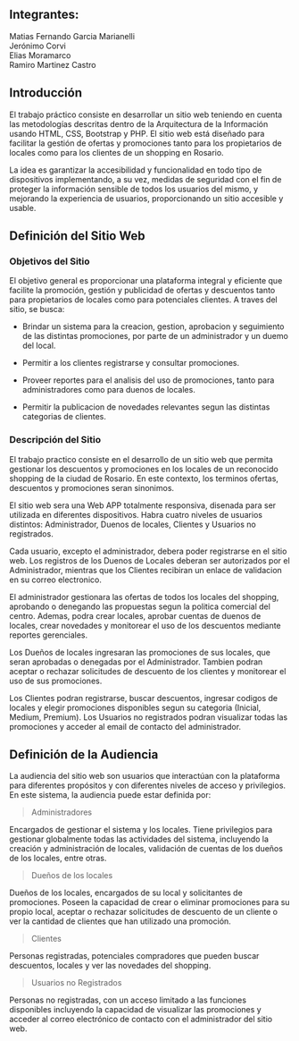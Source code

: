 ## Integrantes:

Matias Fernando Garcia Marianelli <br>
Jerónimo Corvi <br>
Elias Moramarco <br>
Ramiro Martinez Castro <br>

## Introducción

El trabajo práctico consiste en desarrollar un sitio web teniendo en cuenta las metodologías descritas dentro de la Arquitectura de la Información usando HTML, CSS, Bootstrap y PHP. El sitio web está diseñado para facilitar la gestión de ofertas y promociones tanto para los propietarios de locales como para los clientes de un shopping en Rosario.

La idea es garantizar la accesibilidad y funcionalidad en todo tipo de dispositivos implementando, a su vez, medidas de seguridad con el fin de proteger la información sensible de todos los usuarios del mismo, y mejorando la experiencia de usuarios, proporcionando un sitio accesible y usable.

## Definición del Sitio Web
### Objetivos del Sitio 
El objetivo general es proporcionar una plataforma integral y eficiente que facilite la promoción, gestión y publicidad de ofertas y descuentos tanto para propietarios de locales como para potenciales clientes.
A traves del sitio, se busca:

- Brindar un sistema para la creacion, gestion, aprobacion y seguimiento de las distintas promociones, por parte de un administrador y un duemo del local.

-  Permitir a los clientes registrarse y consultar promociones.

- Proveer reportes para el analisis del uso de promociones, tanto para administradores como para duenos de locales.

- Permitir la publicacion de novedades relevantes segun las distintas categorias de clientes.


### Descripción del Sitio
El trabajo practico consiste en el desarrollo de un sitio web que permita gestionar los descuentos y promociones en los locales de un reconocido shopping de la ciudad de Rosario. En este contexto, los terminos ofertas, descuentos y promociones seran sinonimos.

El sitio web sera una Web APP totalmente responsiva, disenada para ser utilizada en diferentes dispositivos. Habra cuatro niveles de usuarios distintos: Administrador, Duenos de locales, Clientes y Usuarios no registrados.

Cada usuario, excepto el administrador, debera poder registrarse en el sitio web. Los registros de los Duenos de Locales deberan ser autorizados por el Administrador, mientras que los Clientes recibiran un enlace de validacion en su correo electronico.

El administrador gestionara las ofertas de todos los locales del shopping, aprobando o denegando las propuestas segun la politica comercial del centro. Ademas, podra crear locales, aprobar cuentas de duenos de locales, crear novedades y monitorear el uso de los descuentos mediante reportes gerenciales.

Los Dueños de locales ingresaran las promociones de sus locales, que seran aprobadas o denegadas por el Administrador. Tambien podran aceptar o rechazar solicitudes de descuento de los clientes y monitorear el uso de sus promociones.

Los Clientes podran registrarse, buscar descuentos, ingresar codigos de locales y elegir promociones disponibles segun su categoria (Inicial, Medium, Premium). Los Usuarios no registrados podran visualizar todas las promociones y acceder al email de contacto del administrador.

## Definición de la Audiencia

La audiencia del sitio web son usuarios que interactúan con la plataforma para diferentes propósitos y con diferentes niveles de acceso y privilegios. En este sistema, la audiencia puede estar definida por:



> Administradores

Encargados de gestionar el sistema y los locales. Tiene privilegios para gestionar globalmente todas las actividades del sistema, incluyendo la creación y administración de locales, validación de cuentas de los dueños de los locales, entre otras.



> Dueños de los locales

Dueños de los locales, encargados de su local y solicitantes de promociones. Poseen la capacidad de crear o eliminar promociones para su propio local, aceptar o rechazar solicitudes de descuento de un cliente o ver la cantidad de clientes que han utilizado una promoción.


> Clientes

Personas registradas, potenciales compradores que pueden buscar descuentos, locales y ver las novedades del shopping.



> Usuarios no Registrados

Personas no registradas, con un acceso limitado a las funciones disponibles incluyendo la capacidad de visualizar las promociones y acceder al correo electrónico de contacto con el administrador del sitio web.




